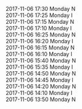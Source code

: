 2017-11-06 17:30 Monday  N  
2017-11-06 17:25 Monday  I  
2017-11-06 17:15 Monday  N  
2017-11-06 17:10 Monday  I  
2017-11-06 16:25 Monday  N  
2017-11-06 16:20 Monday  I  
2017-11-06 16:15 Monday  N  
2017-11-06 16:10 Monday  I  
2017-11-06 15:40 Monday  N  
2017-11-06 15:35 Monday  I  
2017-11-06 14:50 Monday  N  
2017-11-06 14:45 Monday  I  
2017-11-06 14:20 Monday  N  
2017-11-06 14:10 Monday  I  
2017-11-06 13:50 Monday  N  
